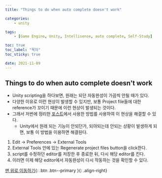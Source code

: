 ```yaml
---
title: "Things to do when auto complete doesn't work"

categories:
    - unity

tags:
    - [Game Engine, Unity, Intellisense, auto complete, Self-Study]

toc: true
toc_label: "목차"
toc_sticky: true

date: 2021-11-09
---
```


## Things to do when auto complete doesn't work
- Unity scripting을 하다보면, 원래는 되던 자동완성이 가끔씩 안될 때가 있다.
- 다양한 이유로 이런 현상이 발생할 수 있지만, 보통 Project file들에 대한 reference가 꼬이기 때문에 이런 현상이 발생되는 것이다.
- 그래서 저번에 정리한 [포스트](https://sadoe3.github.io/unity-self/chapter8/)에서 사용한 방법를 사용하여 이 현상을 해결할 수 있다.
    - Unity에서 원래 되는 기능이 안되던가, 되야되는데 안되는 상황이 발생하게 되면, 보통 이 방법을 이용하면 해결된다.
1. Edit -> Preferences -> External Tools
2. External Tools 안에 있는 Regenerate project files button을 click한다.
3. script를 수정하던 editor를 저장한 후 종료한 뒤, 다시 해당 editor를 킨다.
4. 이러면 이제 해당 editor에서 자동완성이 다시 작동하는 것을 확인할 수 있다.

[맨 위로 이동하기](#){: .btn .btn--primary }{: .align-right}